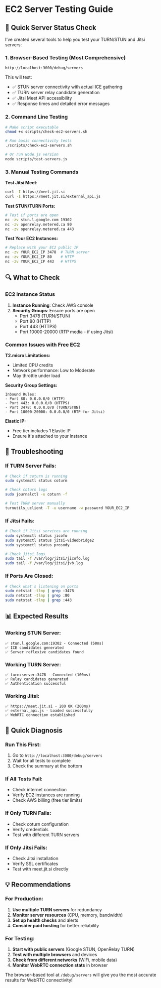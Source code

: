# EC2 Server Testing Guide

## 🎯 Quick Server Status Check

I've created several tools to help you test your TURN/STUN and Jitsi servers:

### 1. **Browser-Based Testing** (Most Comprehensive)
```
http://localhost:3000/debug/servers
```
This will test:
- ✅ STUN server connectivity with actual ICE gathering
- ✅ TURN server relay candidate generation  
- ✅ Jitsi Meet API accessibility
- ✅ Response times and detailed error messages

### 2. **Command Line Testing**
```bash
# Make script executable
chmod +x scripts/check-ec2-servers.sh

# Run basic connectivity tests
./scripts/check-ec2-servers.sh

# Or run Node.js version
node scripts/test-servers.js
```

### 3. **Manual Testing Commands**

**Test Jitsi Meet:**
```bash
curl -I https://meet.jit.si
curl -I https://meet.jit.si/external_api.js
```

**Test STUN/TURN Ports:**
```bash
# Test if ports are open
nc -zv stun.l.google.com 19302
nc -zv openrelay.metered.ca 80
nc -zv openrelay.metered.ca 443
```

**Test Your EC2 Instances:**
```bash
# Replace with your EC2 public IP
nc -zv YOUR_EC2_IP 3478  # TURN server
nc -zv YOUR_EC2_IP 80    # HTTP
nc -zv YOUR_EC2_IP 443   # HTTPS
```

## 🔍 What to Check

### EC2 Instance Status
1. **Instance Running**: Check AWS console
2. **Security Groups**: Ensure ports are open
   - Port 3478 (TURN/STUN)
   - Port 80 (HTTP)
   - Port 443 (HTTPS)
   - Port 10000-20000 (RTP media - if using Jitsi)

### Common Issues with Free EC2

**T2.micro Limitations:**
- Limited CPU credits
- Network performance: Low to Moderate
- May throttle under load

**Security Group Settings:**
```
Inbound Rules:
- Port 80: 0.0.0.0/0 (HTTP)
- Port 443: 0.0.0.0/0 (HTTPS)  
- Port 3478: 0.0.0.0/0 (TURN/STUN)
- Port 10000-20000: 0.0.0.0/0 (RTP for Jitsi)
```

**Elastic IP:**
- Free tier includes 1 Elastic IP
- Ensure it's attached to your instance

## 🚨 Troubleshooting

### If TURN Server Fails:
```bash
# Check if coturn is running
sudo systemctl status coturn

# Check coturn logs
sudo journalctl -u coturn -f

# Test TURN server manually
turnutils_uclient -T -u username -w password YOUR_EC2_IP
```

### If Jitsi Fails:
```bash
# Check if Jitsi services are running
sudo systemctl status jicofo
sudo systemctl status jitsi-videobridge2
sudo systemctl status prosody

# Check Jitsi logs
sudo tail -f /var/log/jitsi/jicofo.log
sudo tail -f /var/log/jitsi/jvb.log
```

### If Ports Are Closed:
```bash
# Check what's listening on ports
sudo netstat -tlnp | grep :3478
sudo netstat -tlnp | grep :80
sudo netstat -tlnp | grep :443
```

## 📊 Expected Results

### Working STUN Server:
```
✅ stun.l.google.com:19302 - Connected (50ms)
✅ ICE candidates generated
✅ Server reflexive candidates found
```

### Working TURN Server:
```
✅ turn:server:3478 - Connected (100ms)
✅ Relay candidates generated
✅ Authentication successful
```

### Working Jitsi:
```
✅ https://meet.jit.si - 200 OK (200ms)
✅ external_api.js - Loaded successfully
✅ WebRTC connection established
```

## 🎯 Quick Diagnosis

### Run This First:
1. Go to `http://localhost:3000/debug/servers`
2. Wait for all tests to complete
3. Check the summary at the bottom

### If All Tests Fail:
- Check internet connection
- Verify EC2 instances are running
- Check AWS billing (free tier limits)

### If Only TURN Fails:
- Check coturn configuration
- Verify credentials
- Test with different TURN servers

### If Only Jitsi Fails:
- Check Jitsi installation
- Verify SSL certificates
- Test with meet.jit.si directly

## 💡 Recommendations

### For Production:
1. **Use multiple TURN servers** for redundancy
2. **Monitor server resources** (CPU, memory, bandwidth)
3. **Set up health checks** and alerts
4. **Consider paid hosting** for better reliability

### For Testing:
1. **Start with public servers** (Google STUN, OpenRelay TURN)
2. **Test with multiple browsers** and devices
3. **Check from different networks** (WiFi, mobile data)
4. **Monitor WebRTC connection stats** in browser

The browser-based tool at `/debug/servers` will give you the most accurate results for WebRTC connectivity!